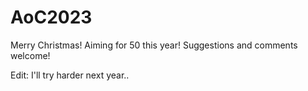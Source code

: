 # AoC2023

Merry Christmas! Aiming for 50 this year! Suggestions and comments welcome!

Edit: I'll try harder next year..